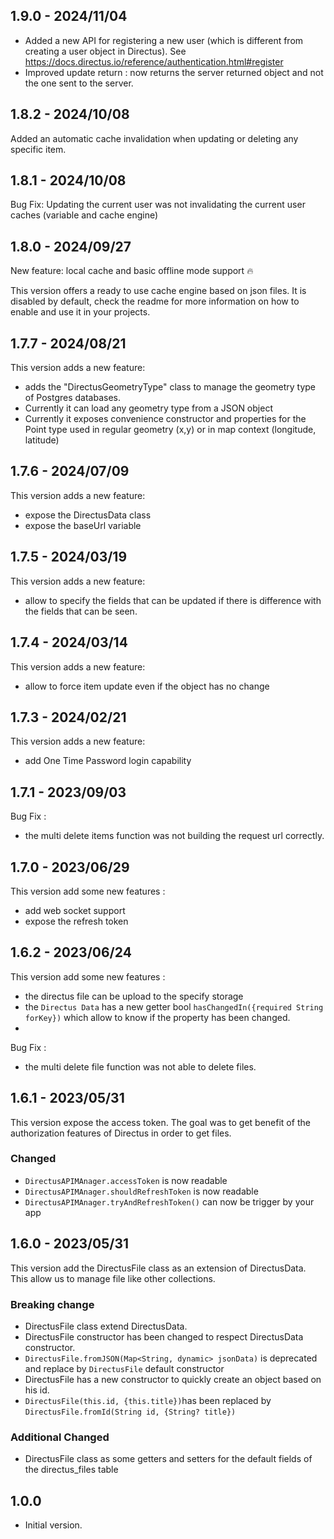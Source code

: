 ## 1.9.0 - 2024/11/04
- Added a new API for registering a new user (which is different from creating a user object in Directus). See https://docs.directus.io/reference/authentication.html#register
- Improved update return : now returns the server returned object and not the one sent to the server.


## 1.8.2 - 2024/10/08

Added an automatic cache invalidation when updating or deleting any specific item.

## 1.8.1 - 2024/10/08

Bug Fix: Updating the current user was not invalidating the current user caches (variable and cache engine)

## 1.8.0 - 2024/09/27

New feature: local cache and basic offline mode support 🔥

This version offers a ready to use cache engine based on json files. It is disabled by default, check the readme for more information on how to enable and use it in your projects.

## 1.7.7 - 2024/08/21

This version adds a new feature:

- adds the "DirectusGeometryType" class to manage the geometry type of Postgres databases.
- Currently it can load any geometry type from a JSON object 
- Currently it exposes convenience constructor and properties for the Point type used in regular geometry (x,y) or in map context (longitude, latitude)

## 1.7.6 - 2024/07/09

This version adds a new feature:

-    expose the DirectusData class
-    expose the baseUrl variable

## 1.7.5 - 2024/03/19

This version adds a new feature:

-    allow to specify the fields that can be updated if there is difference with the fields that can be seen.

## 1.7.4 - 2024/03/14

This version adds a new feature:

-    allow to force item update even if the object has no change

## 1.7.3 - 2024/02/21

This version adds a new feature:

-    add One Time Password login capability

## 1.7.1 - 2023/09/03

Bug Fix :

-    the multi delete items function was not building the request url correctly.

## 1.7.0 - 2023/06/29

This version add some new features :

-    add web socket support
-    expose the refresh token

## 1.6.2 - 2023/06/24

This version add some new features :

-    the directus file can be upload to the specify storage
-    the `Directus Data` has a new getter bool `hasChangedIn({required String forKey})` which allow to know if the property has been changed.
-

Bug Fix :

-    the multi delete file function was not able to delete files.

## 1.6.1 - 2023/05/31

This version expose the access token. The goal was to get benefit of the authorization features of Directus in order to get files.

### Changed

-    `DirectusAPIMAnager.accessToken` is now readable
-    `DirectusAPIMAnager.shouldRefreshToken` is now readable
-    `DirectusAPIMAnager.tryAndRefreshToken()` can now be trigger by your app

## 1.6.0 - 2023/05/31

This version add the DirectusFile class as an extension of DirectusData. This allow us to manage file like other collections.

### Breaking change

-    DirectusFile class extend DirectusData.
-    DirectusFile constructor has been changed to respect DirectusData constructor.
-    `DirectusFile.fromJSON(Map<String, dynamic> jsonData)` is deprecated and replace by `DirectusFile` default constructor
-    DirectusFile has a new constructor to quickly create an object based on his id.
-    `DirectusFile(this.id, {this.title})`has been replaced by `DirectusFile.fromId(String id, {String? title})`

### Additional Changed

-    DirectusFile class as some getters and setters for the default fields of the directus_files table

## 1.0.0

-    Initial version.
